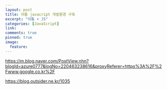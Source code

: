 ```yaml
---
layout: post
title: 아톰 javacript 개발환경 구축
excerpt: "아톰 + JS"
categories: [JavaScript]
link:
comments: true
pinned: true
image:
  feature:
---
```


https://m.blog.naver.com/PostView.nhn?blogId=azure0777&logNo=220463238616&proxyReferer=https%3A%2F%2Fwww.google.co.kr%2F

https://blog.outsider.ne.kr/1035
